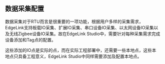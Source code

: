 ## 数据采集配置

数据采集对于RTU而言是很重要的一项功能，根据用户多样的采集需求，EdgeLink支持板载IO采集、扩展IO采集、串口设备IO采集、以太网设备IO采集以及无线Zigbee设备IO采集。故在EdgeLink Studio中，需要针对每种采集需求完成设备添加和Tag点的配置。　

这些添加的IO点是实际的点，而在实际工程部署中，还需要一些本地点，这些本地点只具备工程意义，EdgeLink Studio中同样需要添加及配置本地点。　